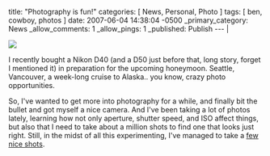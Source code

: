 title: "Photography is fun!"
categories: [ News, Personal, Photo ]
tags: [ ben, cowboy, photos ]
date: 2007-06-04 14:38:04 -0500
_primary_category: News
_allow_comments: 1
_allow_pings: 1
_published: Publish
--- |

<div class="photo"><a href="http://benalman.com/photo/sets/72157600245058605/"><img src="http://farm1.static.flickr.com/201/509742905_fe15ccb40a_t.jpg" /></a></div>

I recently bought a Nikon D40 (and a D50 just before that, long story, forget I mentioned it) in preparation for the upcoming honeymoon. Seattle, Vancouver, a week-long cruise to Alaska.. you know, crazy photo opportunities.

So, I've wanted to get more into photography for a while, and finally bit the bullet and got myself a nice camera. And I've been taking a lot of photos lately, learning how not only aperture, shutter speed, and ISO affect things, but also that I need to take about a million shots to find one that looks just right. Still, in the midst of all this experimenting, I've managed to take a <a href="http://benalman.com/photo/sets/72157600245058605/">few nice shots</a>.
